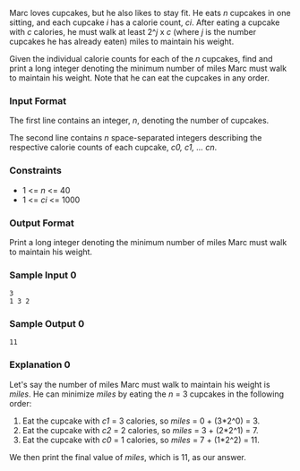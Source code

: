 Marc loves cupcakes, but he also likes to stay fit. He eats *n* cupcakes in one sitting, and each cupcake *i* has a calorie count, *ci*. After eating a cupcake with *c* calories, he must walk at least 2^*j* x *c* (where *j* is the number cupcakes he has already eaten) miles to maintain his weight.

Given the individual calorie counts for each of the *n* cupcakes, find and print a long integer denoting the minimum number of miles Marc must walk to maintain his weight. Note that he can eat the cupcakes in any order.

### Input Format

The first line contains an integer, *n*, denoting the number of cupcakes. 

The second line contains *n* space-separated integers describing the respective calorie counts of each cupcake, *c0, c1, ... cn*.

### Constraints

* 1 <= *n* <= 40
* 1 <= *ci* <= 1000

### Output Format

Print a long integer denoting the minimum number of miles Marc must walk to maintain his weight.

### Sample Input 0
```
3
1 3 2
```
### Sample Output 0
```
11
```
### Explanation 0

Let's say the number of miles Marc must walk to maintain his weight is *miles*. He can minimize *miles* by eating the *n* = 3 cupcakes in the following order:

1. Eat the cupcake with *c1* = 3 calories, so *miles* = 0 + (3*2^0) = 3.
2. Eat the cupcake with *c2* = 2 calories, so *miles* = 3 + (2*2^1) = 7.
3. Eat the cupcake with *c0* = 1 calories, so *miles* = 7 + (1*2^2) = 11.

We then print the final value of *miles*, which is 11, as our answer.
